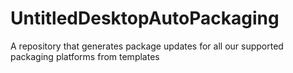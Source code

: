 # UntitledDesktopAutoPackaging
A repository that generates package updates for all our supported packaging platforms from templates
